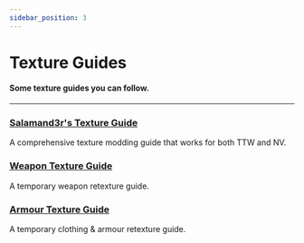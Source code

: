 ```yaml
---
sidebar_position: 3
---
```


# Texture Guides

#### Some texture guides you can follow.

---

### [Salamand3r's Texture Guide](https://salamand3r.fail/texture-guide)

A comprehensive texture modding guide that works for both TTW and NV.

### [Weapon Texture Guide](<Weapon Texture Guide>)

A temporary weapon retexture guide.

### [Armour Texture Guide](<Clothing Armour Texture Guide>)

A temporary clothing & armour retexture guide.
